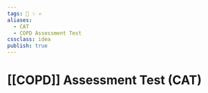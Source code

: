 ```yaml
---
tags: 💨 💡 ✍️
aliases:
  - CAT
  - COPD Assessment Test
cssclass: idea
publish: true
---
```

# [[COPD]] Assessment Test (CAT)
